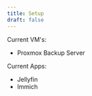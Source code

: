 ```yaml
---
title: Setup
draft: false
---
```


Current VM's:
- Proxmox Backup Server

Current Apps:
- Jellyfin
- Immich
